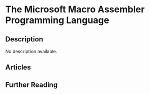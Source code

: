 # The Microsoft Macro Assembler Programming Language

## Description

No description available.

## Articles

## Further Reading
